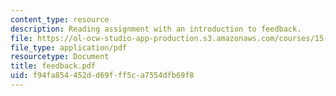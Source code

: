 ```yaml
---
content_type: resource
description: Reading assignment with an introduction to feedback.
file: https://ol-ocw-studio-app-production.s3.amazonaws.com/courses/15-988-system-dynamics-self-study-fall-1998-spring-1999/f94fa854452dd69fff5ca7554dfb69f8_feedback.pdf
file_type: application/pdf
resourcetype: Document
title: feedback.pdf
uid: f94fa854-452d-d69f-ff5c-a7554dfb69f8
---
```

